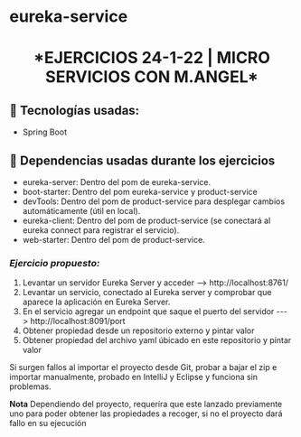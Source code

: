 # eureka-service

<h1 align="center">*EJERCICIOS 24-1-22 | MICRO SERVICIOS CON M.ANGEL*</h1>

<h2>🚀 Tecnologías usadas:</h2>

* Spring Boot

<h2>💊 Dependencias usadas durante los ejercicios</h2>

* eureka-server: Dentro del pom de eureka-service.
* boot-starter: Dentro del pom eureka-service y product-service
* devTools: Dentro del pom de product-service para desplegar cambios automáticamente (útil en local).
* eureka-client: Dentro del pom de product-service (se conectará al eureka connect para registrar el servicio).
* web-starter: Dentro del pom de product-service.


<h3><i>Ejercicio propuesto:</i></h3>

<ol>
  <li>Levantar un servidor Eureka Server y acceder --> http://localhost:8761/ </li>
  <li>Levantar un servicio, conectado al Eureka server y comprobar que aparece la aplicación en Eureka Server.</li>
  <li>En el servicio agregar un endpoint que saque el puerto del servidor ---> http://localhost:8091/port </li>
  <li>Obtener propiedad desde un repositorio externo y pintar valor </li>
  <li>Obtener propiedad del archivo yaml úbicado en este repositorio y pintar valor</li>
</ol>

<p>Si surgen fallos al importar el proyecto desde Git, probar a bajar el zip e importar manualmente, probado en IntelliJ y Eclipse y funciona sin problemas.</p>
<p><b>Nota</b> Dependiendo del proyecto, requeríra que este lanzado previamente uno para poder obtener las propiedades a recoger, si no el proyecto dará fallo en su ejecución</p>

